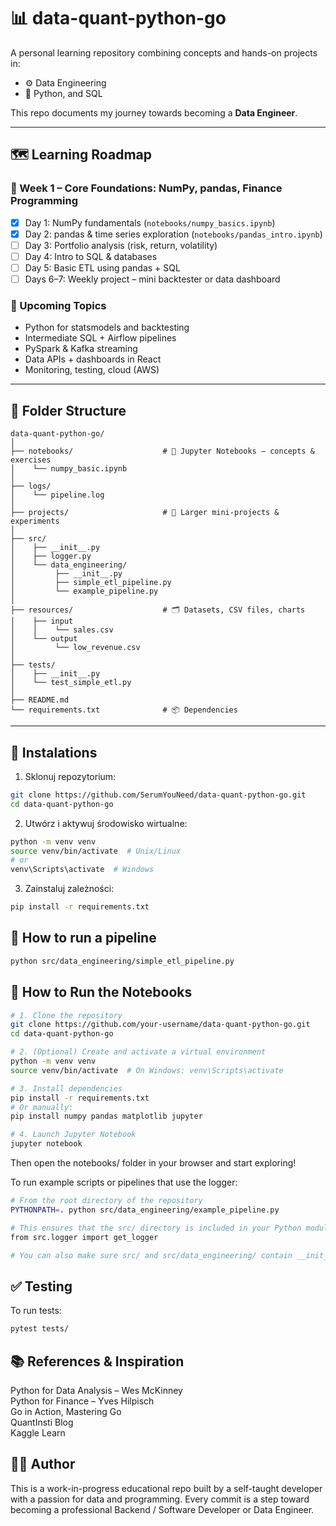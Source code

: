 # 📊 data-quant-python-go

A personal learning repository combining concepts and hands-on projects in:

- ⚙️ Data Engineering
- 🐍 Python, and SQL

This repo documents my journey towards becoming a **Data Engineer**.

---

## 🗺️ Learning Roadmap

### 📅 Week 1 – Core Foundations: NumPy, pandas, Finance Programming
- [x] Day 1: NumPy fundamentals (`notebooks/numpy_basics.ipynb`)
- [x] Day 2: pandas & time series exploration (`notebooks/pandas_intro.ipynb`)
- [ ] Day 3: Portfolio analysis (risk, return, volatility)
- [ ] Day 4: Intro to SQL & databases
- [ ] Day 5: Basic ETL using pandas + SQL
- [ ] Days 6–7: Weekly project – mini backtester or data dashboard

### 🔁 Upcoming Topics
- Python for statsmodels and backtesting
- Intermediate SQL + Airflow pipelines
- PySpark & Kafka streaming
- Data APIs + dashboards in React
- Monitoring, testing, cloud (AWS)

---

## 📁 Folder Structure
```
data-quant-python-go/    
│    
├── notebooks/                    # 📓 Jupyter Notebooks – concepts & exercises      
│    └── numpy_basic.ipynb    
│  
├── logs/    
│    └── pipeline.log    
│  
├── projects/                     # 🚧 Larger mini-projects & experiments        
│  
├── src/  
│    ├── __init__.py               
│    ├── logger.py                  
│    └── data_engineering/    
│         ├── __init__.py   
│         ├── simple_etl_pipeline.py       
│         └── example_pipeline.py      
│    
├── resources/                    # 🗂️ Datasets, CSV files, charts      
│    ├── input    
│    │    └── sales.csv    
│    └── output      
│         └── low_revenue.csv    
│    
├── tests/    
│    ├── __init__.py      
│    └── test_simple_etl.py    
│    
├── README.md                     
└── requirements.txt              # 📦 Dependencies      
```
---

## 🔧 Instalations

1. Sklonuj repozytorium:    
   
```bash
git clone https://github.com/SerumYouNeed/data-quant-python-go.git
cd data-quant-python-go
```

2. Utwórz i aktywuj środowisko wirtualne:  
   
```bash
python -m venv venv
source venv/bin/activate  # Unix/Linux
# or
venv\Scripts\activate  # Windows
```

3. Zainstaluj zależności:  
   
```bash
pip install -r requirements.txt
```

## 🚀 How to run a pipeline

```bash
python src/data_engineering/simple_etl_pipeline.py
```


## 🚀 How to Run the Notebooks

```Bash
# 1. Clone the repository
git clone https://github.com/your-username/data-quant-python-go.git
cd data-quant-python-go

# 2. (Optional) Create and activate a virtual environment
python -m venv venv
source venv/bin/activate  # On Windows: venv\Scripts\activate

# 3. Install dependencies
pip install -r requirements.txt
# Or manually:
pip install numpy pandas matplotlib jupyter

# 4. Launch Jupyter Notebook
jupyter notebook
```
Then open the notebooks/ folder in your browser and start exploring!

To run example scripts or pipelines that use the logger:

```Bash
# From the root directory of the repository
PYTHONPATH=. python src/data_engineering/example_pipeline.py

# This ensures that the src/ directory is included in your Python module path, allowing correct imports like:
from src.logger import get_logger

# You can also make sure src/ and src/data_engineering/ contain __init__.py files (even empty) to treat them as Python packages.
```

## ✅ Testing

To run tests:
```bash
pytest tests/
```

## 📚 References & Inspiration
Python for Data Analysis – Wes McKinney  
Python for Finance – Yves Hilpisch  
Go in Action, Mastering Go  
QuantInsti Blog  
Kaggle Learn  

## 👨‍💻 Author
This is a work-in-progress educational repo built by a self-taught developer with a passion for data and programming. Every commit is a step toward becoming a professional Backend / Software Developer or Data Engineer.